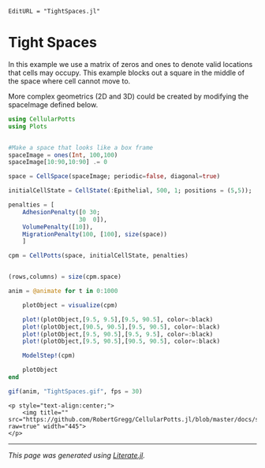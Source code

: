 ```@meta
EditURL = "TightSpaces.jl"
```

# Tight Spaces

In this example we use a matrix of zeros and ones to denote valid locations that cells may occupy. This example blocks out a square in the middle of the space where cell cannot move to.

More complex geometrics (2D and 3D) could be created by modifying the spaceImage defined below.

````julia
using CellularPotts
using Plots


#Make a space that looks like a box frame
spaceImage = ones(Int, 100,100)
spaceImage[10:90,10:90] .= 0

space = CellSpace(spaceImage; periodic=false, diagonal=true)

initialCellState = CellState(:Epithelial, 500, 1; positions = (5,5));

penalties = [
    AdhesionPenalty([0 30;
                    30  0]),
    VolumePenalty([10]),
    MigrationPenalty(100, [100], size(space))
    ]

cpm = CellPotts(space, initialCellState, penalties)


(rows,columns) = size(cpm.space)

anim = @animate for t in 0:1000

    plotObject = visualize(cpm)

    plot!(plotObject,[9.5, 9.5],[9.5, 90.5], color=:black)
    plot!(plotObject,[90.5, 90.5],[9.5, 90.5], color=:black)
    plot!(plotObject,[9.5, 90.5],[9.5, 9.5], color=:black)
    plot!(plotObject,[9.5, 90.5],[90.5, 90.5], color=:black)

    ModelStep!(cpm)

    plotObject
end

gif(anim, "TightSpaces.gif", fps = 30)
````

```@raw html
<p style="text-align:center;">
    <img title="" src="https://github.com/RobertGregg/CellularPotts.jl/blob/master/docs/src/ExampleGallery/TightSpaces/TightSpaces.gif?raw=true" width="445">
</p>
```


---

*This page was generated using [Literate.jl](https://github.com/fredrikekre/Literate.jl).*

